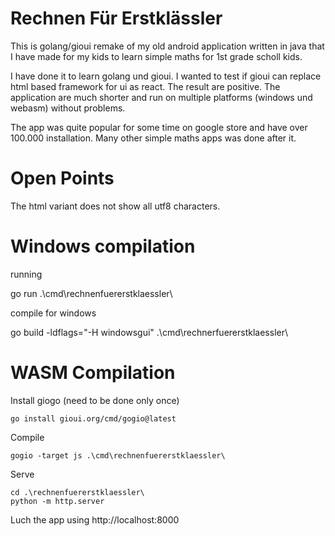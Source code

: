 # Rechnen Für Erstklässler

This is golang/gioui remake of my old android application written in java that I have made for my kids
to learn simple maths for 1st grade scholl kids.

I have done it to learn golang und gioui. I wanted to test if gioui can replace html based
framework for ui as react.
The result are positive.
The application are much shorter and run on multiple platforms (windows und webasm) without problems.

The app was quite popular for some time on google store and have over 100.000 installation.
Many other simple maths apps was done after it.

# Open Points

The html variant does not show all utf8 characters.

# Windows compilation

running

   go run .\cmd\rechnenfuererstklaessler\  

compile for windows

   go build -ldflags="-H windowsgui" .\cmd\rechnerfuererstklaessler\  

# WASM Compilation

Install giogo (need to be done only once)

    go install gioui.org/cmd/gogio@latest

Compile

    gogio -target js .\cmd\rechnenfuererstklaessler\

Serve

    cd .\rechnenfuererstklaessler\
    python -m http.server

Luch the app using http://localhost:8000